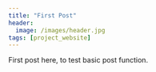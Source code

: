 ```yaml
---
title: "First Post"
header:
  image: /images/header.jpg
tags: [project_website]
---
```


First post here, to test basic post function.